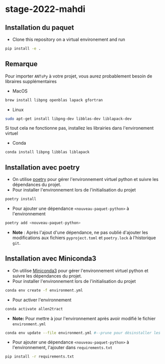 # stage-2022-mahdi

## Installation du paquet

* Clone this repository on a virtual environement and run
```bash
pip install -e .
```

## Remarque
Pour importer `ANTsPy` à votre projet, vous aurez probablement besoin de libraires supplémentaires
* MacOS

```bash
brew install libpng openblas lapack gfortran
```

* Linux

```bash
sudo apt-get install libpng-dev libblas-dev liblapack-dev
```

Si tout cela ne fonctionne pas, installez les librairies dans l'environement virtuel
* Conda
```
conda install libpng libblas liblapack
```
## Installation avec poetry
* On utilise [poetry](https://python-poetry.org/) pour gérer l'environnement virtuel python et suivre les dépendances du projet. 
* Pour installer l'environnement lors de l'initialisation du projet

```bash
poetry install
```

* Pour ajouter une dépendance `<nouveau-paquet-python>` à l'environnement

```bash
poetry add <nouveau-paquet-python>
```

* **Note** : Après l'ajout d'une dépendance, ne pas oublié d'ajouter les modifications aux fichiers `pyproject.toml` et `poetry.lock` à l'historique `git`.

## Installation avec Miniconda3
* On utilise [Miniconda3]( https://docs.conda.io/en/latest/miniconda.html) pour gérer l'environnement virtuel python et suivre les dépendances du projet. 
* Pour installer l'environnement lors de l'initialisation du projet

```bash
conda env create -f environment.yml
```

* Pour activer l'environnement

```bash
conda activate allen2tract
```

* **Note:** Pour mettre à jour l'environnement après avoir modifié le fichier `environment.yml`

```bash
conda env update --file environment.yml #--prune pour désinstaller les dépendances retirées du fichier
```

* Pour ajouter une dépendance `<nouveau-paquet-python>` à l'environnement, l'ajouter dans `requirements.txt`

```bash
pip install -r requirements.txt
```

